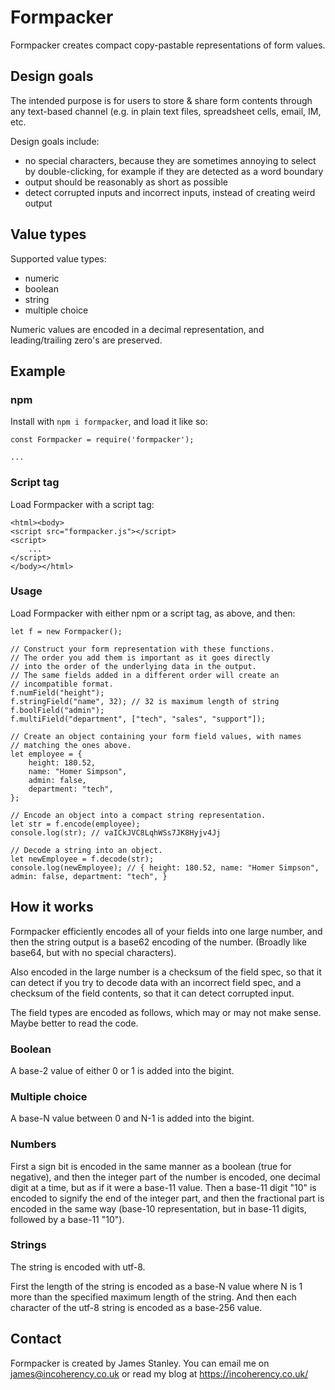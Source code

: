 # Formpacker

Formpacker creates compact copy-pastable representations of form values.

## Design goals

The intended purpose is for users to store & share form contents through any text-based channel (e.g.
in plain text files, spreadsheet cells, email, IM, etc.

Design goals include:

 * no special characters, because they are sometimes annoying to select by double-clicking, for example if they are detected as a word boundary
 * output should be reasonably as short as possible
 * detect corrupted inputs and incorrect inputs, instead of creating weird output

## Value types

Supported value types:

 * numeric
 * boolean
 * string
 * multiple choice

Numeric values are encoded in a decimal representation, and leading/trailing zero's are preserved.

## Example

### npm

Install with `npm i formpacker`, and load it like so:

    const Formpacker = require('formpacker'); 
    
    ...

### Script tag

Load Formpacker with a script tag:

    <html><body>
    <script src="formpacker.js"></script>
    <script>
        ...
    </script>
    </body></html>

### Usage

Load Formpacker with either npm or a script tag, as above,
and then:

    let f = new Formpacker();

    // Construct your form representation with these functions.
    // The order you add them is important as it goes directly
    // into the order of the underlying data in the output.
    // The same fields added in a different order will create an
    // incompatible format.
    f.numField("height");
    f.stringField("name", 32); // 32 is maximum length of string
    f.boolField("admin");
    f.multiField("department", ["tech", "sales", "support"]);

    // Create an object containing your form field values, with names
    // matching the ones above.
    let employee = {
        height: 180.52,
        name: "Homer Simpson",
        admin: false,
        department: "tech",
    };

    // Encode an object into a compact string representation.
    let str = f.encode(employee);
    console.log(str); // vaICkJVC8LqhWSs7JK8Hyjv4Jj

    // Decode a string into an object.
    let newEmployee = f.decode(str);
    console.log(newEmployee); // { height: 180.52, name: "Homer Simpson", admin: false, department: "tech", }

## How it works

Formpacker efficiently encodes all of your fields into one large number, and then the string output is
a base62 encoding of the number. (Broadly like base64, but with no special characters).

Also encoded in the large number is a checksum of the field spec, so that it can detect if you try to decode data
with an incorrect field spec, and a checksum of the field contents, so that it can detect corrupted input.

The field types are encoded as follows, which may or may not make sense. Maybe better to read the code.

### Boolean

A base-2 value of either 0 or 1 is added into the bigint.

### Multiple choice

A base-N value between 0 and N-1 is added into the bigint.

### Numbers

First a sign bit is encoded in the same manner as a boolean (true for negative),
and then the integer part of the number is encoded, one decimal digit at a time, but as if it were a base-11 value.
Then a base-11 digit "10" is encoded to signify the end of the integer part, and then the fractional part
is encoded in the same way (base-10 representation, but in base-11 digits, followed by a base-11 "10").

### Strings

The string is encoded with utf-8.

First the length of the string is encoded as a base-N value where N is 1 more than the specified
maximum length of the string. And then each character of the utf-8 string is encoded as a base-256
value.

## Contact

Formpacker is created by James Stanley. You can email me on james@incoherency.co.uk or read my blog at https://incoherency.co.uk/
